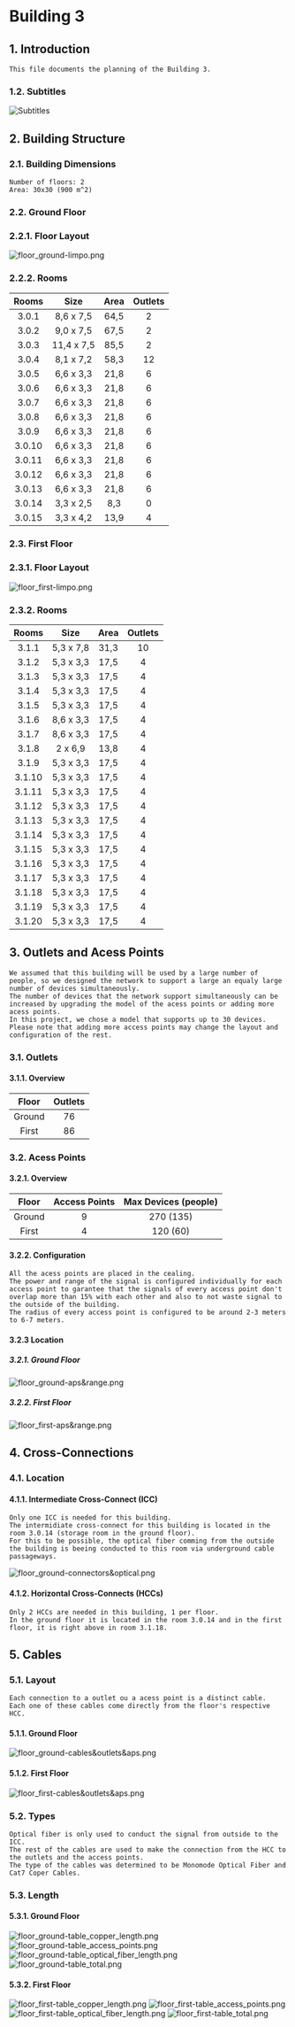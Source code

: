 # Building 3 #
## 1. Introduction
    This file documents the planning of the Building 3.

### 1.2. Subtitles
![Subtitles](images/subtitles.png)

## 2. Building Structure
### 2.1. Building Dimensions ### 
    Number of floors: 2
    Area: 30x30 (900 m^2)

### 2.2. Ground Floor ###

### 2.2.1. Floor Layout ###
![floor_ground-limpo.png](images/ground/floor_ground-limpo.png)

### 2.2.2. Rooms ###

| Rooms  |    Size    | Area | Outlets |
|:------:|:----------:|:----:|:-------:|
| 3.0.1  | 8,6 x 7,5  | 64,5 |    2    |
| 3.0.2  | 9,0 x 7,5  | 67,5 |    2    |
| 3.0.3  | 11,4 x 7,5 | 85,5 |    2    |
| 3.0.4  | 8,1 x 7,2  | 58,3 |   12    |
| 3.0.5  | 6,6 x 3,3  | 21,8 |    6    |
| 3.0.6  | 6,6 x 3,3  | 21,8 |    6    |
| 3.0.7  | 6,6 x 3,3  | 21,8 |    6    |
| 3.0.8  | 6,6 x 3,3  | 21,8 |    6    |
| 3.0.9  | 6,6 x 3,3  | 21,8 |    6    |
| 3.0.10 | 6,6 x 3,3  | 21,8 |    6    |
| 3.0.11 | 6,6 x 3,3  | 21,8 |    6    |
| 3.0.12 | 6,6 x 3,3  | 21,8 |    6    |
| 3.0.13 | 6,6 x 3,3  | 21,8 |    6    |
| 3.0.14 | 3,3 x 2,5  | 8,3  |    0    |
| 3.0.15 | 3,3 x 4,2  | 13,9 |    4    |

### 2.3. First Floor ###
### 2.3.1. Floor Layout ###
![floor_first-limpo.png](images/first/floor_first-limpo.png)

### 2.3.2. Rooms ###

| Rooms  |   Size    | Area | Outlets |
|:------:|:---------:|:----:|:-------:|
| 3.1.1  | 5,3 x 7,8 | 31,3 |   10    |
| 3.1.2  | 5,3 x 3,3 | 17,5 |    4    |
| 3.1.3  | 5,3 x 3,3 | 17,5 |    4    |
| 3.1.4  | 5,3 x 3,3 | 17,5 |    4    |
| 3.1.5  | 5,3 x 3,3 | 17,5 |    4    |
| 3.1.6  | 8,6 x 3,3 | 17,5 |    4    |
| 3.1.7  | 8,6 x 3,3 | 17,5 |    4    |
| 3.1.8  |  2 x 6,9  | 13,8 |    4    |
| 3.1.9  | 5,3 x 3,3 | 17,5 |    4    |
| 3.1.10 | 5,3 x 3,3 | 17,5 |    4    |
| 3.1.11 | 5,3 x 3,3 | 17,5 |    4    |
| 3.1.12 | 5,3 x 3,3 | 17,5 |    4    |
| 3.1.13 | 5,3 x 3,3 | 17,5 |    4    |
| 3.1.14 | 5,3 x 3,3 | 17,5 |    4    |
| 3.1.15 | 5,3 x 3,3 | 17,5 |    4    |
| 3.1.16 | 5,3 x 3,3 | 17,5 |    4    |
| 3.1.17 | 5,3 x 3,3 | 17,5 |    4    |
| 3.1.18 | 5,3 x 3,3 | 17,5 |    4    |
| 3.1.19 | 5,3 x 3,3 | 17,5 |    4    |
| 3.1.20 | 5,3 x 3,3 | 17,5 |    4    |


## 3. Outlets and  Acess Points ###
    We assumed that this building will be used by a large number of people, so we designed the network to support a large an equaly large number of devices simultaneously.
    The number of devices that the network support simultaneously can be increased by upgrading the model of the acess points or adding more acess points.
    In this project, we chose a model that supports up to 30 devices.
    Please note that adding more access points may change the layout and configuration of the rest.
### 3.1. Outlets ###
#### 3.1.1. Overview ####
| Floor  | Outlets |
|:------:|:-------:|
| Ground |   76    | 
| First  |   86    |
   
### 3.2. Acess Points ###
#### 3.2.1. Overview ####

| Floor  | Access Points | Max Devices (people) |
|:------:|:-------------:|:--------------------:|
| Ground |       9       |      270 (135)       |
| First  |       4       |       120 (60)       |

#### 3.2.2. Configuration ####
    All the acess points are placed in the cealing.
    The power and range of the signal is configured individually for each access point to garantee that the signals of every access point don't overlap more than 15% with each other and also to not waste signal to the outside of the building.
    The radius of every access point is configured to be around 2-3 meters to 6-7 meters.
#### 3.2.3 Location ####
##### 3.2.1. Ground Floor #####
![floor_ground-aps&range.png](images/ground/aps/floor_ground-aps&range.png)

##### 3.2.2. First Floor #####
![floor_first-aps&range.png](images/first/aps/floor_first-aps&range.png)

## 4. Cross-Connections ##

### 4.1. Location ###

#### 4.1.1. Intermediate Cross-Connect (ICC) #### 
    Only one ICC is needed for this building.
    The intermidiate cross-connect for this building is located in the room 3.0.14 (storage room in the ground floor).
    For this to be possible, the optical fiber comming from the outside the building is beeing conducted to this room via underground cable passageways.

![floor_ground-connectors&optical.png](images/ground/connectors/floor_ground-connectors&optical.png)

#### 4.1.2. Horizontal Cross-Connects (HCCs) ####
    Only 2 HCCs are needed in this building, 1 per floor.
    In the ground floor it is located in the room 3.0.14 and in the first floor, it is right above in room 3.1.18.
## 5. Cables ##
### 5.1. Layout ###
    Each connection to a outlet ou a acess point is a distinct cable. 
    Each one of these cables come directly from the floor's respective HCC.
#### 5.1.1. Ground Floor ####
![floor_ground-cables&outlets&aps.png](images/ground/cables/floor_ground-cables&outlets&aps.png)

#### 5.1.2. First Floor ####
![floor_first-cables&outlets&aps.png](images/first/cables/floor_first-cables&outlets&aps.png)

### 5.2. Types ###
    Optical fiber is only used to conduct the signal from outside to the ICC.
    The rest of the cables are used to make the connection from the HCC to the outlets and the access points.
    The type of the cables was determined to be Monomode Optical Fiber and Cat7 Coper Cables.

### 5.3. Length ###
#### 5.3.1. Ground Floor ####
![floor_ground-table_copper_length.png](images/ground/tables_length/floor_ground-table_copper_length.png)
![floor_ground-table_access_points.png](images/ground/tables_length/floor_ground-table_access_points.png)
![floor_ground-table_optical_fiber_length.png](images/ground/tables_length/floor_ground-table_optical_fiber_length.png)
![floor_ground-table_total.png](images/ground/tables_length/floor_ground-table_total.png)
#### 5.3.2. First Floor ####
![floor_first-table_copper_length.png](images/first/tables_length/floor_first-table_copper_length.png)
![floor_first-table_access_points.png](images/first/tables_length/floor_first-table_access_points.png)
![floor_first-table_optical_fiber_length.png](images/first/tables_length/floor_first-table_optical_fiber_length.png)
![floor_first-table_total.png](images/first/tables_length/floor_first-table_total.png)